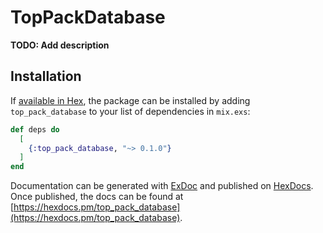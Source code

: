 # TopPackDatabase

**TODO: Add description**

## Installation

If [available in Hex](https://hex.pm/docs/publish), the package can be installed
by adding `top_pack_database` to your list of dependencies in `mix.exs`:

```elixir
def deps do
  [
    {:top_pack_database, "~> 0.1.0"}
  ]
end
```

Documentation can be generated with [ExDoc](https://github.com/elixir-lang/ex_doc)
and published on [HexDocs](https://hexdocs.pm). Once published, the docs can
be found at [https://hexdocs.pm/top_pack_database](https://hexdocs.pm/top_pack_database).

